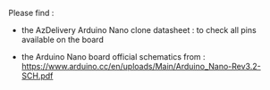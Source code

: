 Please find :

- the AzDelivery Arduino Nano clone datasheet : to check all pins available on the board

- the Arduino Nano board official schematics from :
https://www.arduino.cc/en/uploads/Main/Arduino_Nano-Rev3.2-SCH.pdf 
